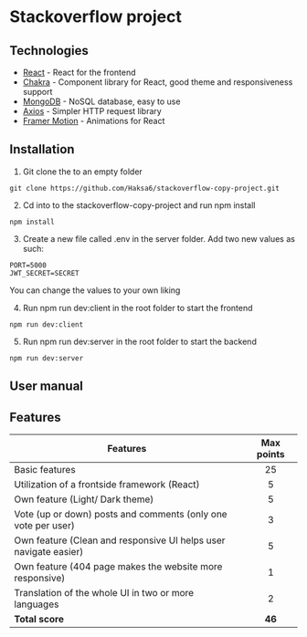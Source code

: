 # Stackoverflow project

## Technologies

- [React](https://reactjs.org/) - React for the frontend
- [Chakra](https://chakra-ui.com/) - Component library for React, good theme and responsiveness support
- [MongoDB](https://www.mongodb.com/atlas/database) - NoSQL database, easy to use
- [Axios](https://axios-http.com/docs/intro) - Simpler HTTP request library
- [Framer Motion](https://www.framer.com/motion/) - Animations for React

## Installation

1. Git clone the to an empty folder

```
git clone https://github.com/Haksa6/stackoverflow-copy-project.git
```

2. Cd into to the stackoverflow-copy-project and run npm install

```
npm install
```

3. Create a new file called .env in the server folder. Add two new values as such:

```
PORT=5000
JWT_SECRET=SECRET
```

You can change the values to your own liking

4. Run npm run dev:client in the root folder to start the frontend

```
npm run dev:client
```

5. Run npm run dev:server in the root folder to start the backend

```
npm run dev:server
```

## User manual

## Features

| Features                                                         | Max points |
| ---------------------------------------------------------------- | :--------: |
| Basic features                                                   |     25     |
| Utilization of a frontside framework (React)                     |     5      |
| Own feature (Light/ Dark theme)                                  |     5      |
| Vote (up or down) posts and comments (only one vote per user)    |     3      |
| Own feature (Clean and responsive UI helps user navigate easier) |     5      |
| Own feature (404 page makes the website more responsive)         |     1      |
| Translation of the whole UI in two or more languages             |     2      |
| **Total score**                                                  |   **46**   |
